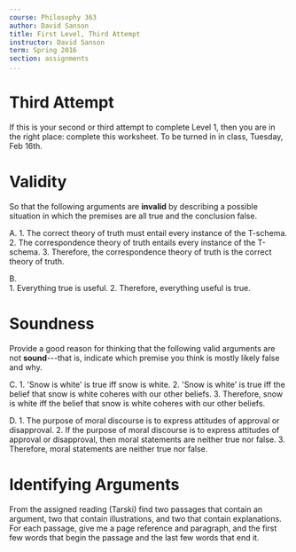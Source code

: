 ```yaml
---
course: Philosophy 363
author: David Sanson
title: First Level, Third Attempt
instructor: David Sanson
term: Spring 2016
section: assignments
...
```


Third Attempt
==============

If this is your second or third attempt to complete Level 1, then you are in
the right place: complete this worksheet. To be turned in in class, Tuesday,
Feb 16th.

Validity
========

So that the following arguments are **invalid** by describing a possible
situation in which the premises are all true and the conclusion false.

A. 
    1.  The correct theory of truth must entail every instance of the
        T-schema.
    2.  The correspondence theory of truth entails every instance of the
        T-schema.
    3.  Therefore, the correspondence theory of truth is the correct theory of
        truth.

B.  
    1.  Everything true is useful.
    2.  Therefore, everything useful is true. 


Soundness
=========

Provide a good reason for thinking that the following valid arguments are not
**sound**---that is, indicate which premise you think is mostly likely false
and why.

C.  1.   'Snow is white' is true iff snow is white. 
    2.   'Snow is white' is true iff the belief that snow is white coheres
         with our other beliefs.
    3.   Therefore, snow is white iff the belief that snow is white coheres
         with our other beliefs.

D.  1.  The purpose of moral discourse is to express attitudes of approval
        or disapproval.
    2.  If the purpose of moral discourse is to express attitudes of approval
        or disapproval, then moral statements are neither true nor false.
    3.  Therefore, moral statements are neither true nor false.


Identifying Arguments
=====================

From the assigned reading (Tarski) find two passages that contain an argument,
two that contain illustrations, and two that contain explanations. For
each passage, give me a page reference and paragraph, and the first few
words that begin the passage and the last few words that end it.

